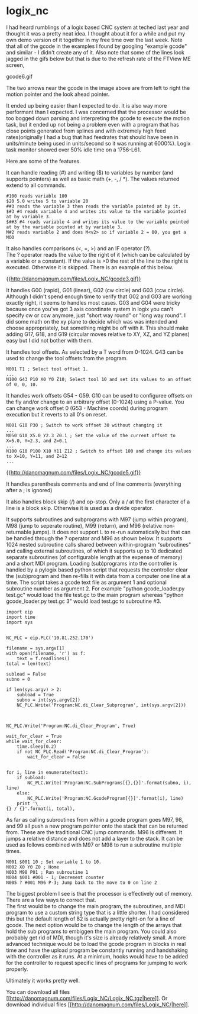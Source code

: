 # logix_nc

I had heard rumblings of a logix based CNC system at teched last year and thought it was a pretty neat idea.  I thought about it for a while and put my own demo version of it together in my free time over the last week.  Note that all of the gcode in the examples I found by googling "example gcode" and similar - I didn't create any of it.  Also note that some of the lines look jagged in the gifs below but that is due to the refresh rate of the FTView ME screen, 


gcode6.gif

The two arrows near the gcode in the image above are from left to right the motion pointer and the look ahead pointer.

It ended up being easier than I expected to do.  It is also way more performant than I expected.  I was concerned that the processor would be too bogged down parsing and interpreting the gcode to execute the motion task, but it ended up not being a problem even with a program that has close points generated from splines and with extremely high feed rates(originally I had a bug that had feedrates that should have been in units/minute being used in units/second so it was running at 6000%).  Logix task monitor showed over 50% idle time on a 1756-L61.

Here are some of the features.

It can handle reading (#) and writing ($) to variables by number (and supports pointers) as well as basic math (+, -, / *). The values returned extend to all commands.

```
#100 reads variable 100
$20 5.0 writes 5 to variable 20
##3 reads the variable 3 then reads the variable pointed at by it.
$#3 #4 reads variable 4 and writes its value to the variable pointed at by variable 3.
$##3 #4 reads variable 4 and writes its value to the variable pointed at by the variable pointed at by variable 3.
M#2 reads variable 2 and does M<v2> so if variable 2 = 00, you get a MOO
```

It also handles comparisons (<, =, >) and an IF operator (?).  
The ? operator reads the value to the right of it (which can be calculated by a variable or a constant).  If the value is >0 the rest of the line to the right is executed.  Otherwise it is skipped.  There is an example of this below.

{{http://danomagnum.com/files/Logix_NC/gcode3.gif}}

It handles G00 (rapid), G01 (linear), G02 (cw circle) and G03 (ccw circle).  Although I didn't spend enough time to verify that G02 and G03 are working exactly right, it seems to handles most cases.  G03 and G04 were tricky because once you've got 3 axis coordinate system in logix you can't specify cw or ccw anymore, just "short way round" or "long way round".  I did some math on the xy plane to decide which was was intended and choose appropriately, but something might be off with it.  This should make adding G17, G18, and G19 (circular moves relative to XY, XZ, and YZ planes) easy but I did not bother with them.

It handles tool offsets. As selected by a T word from 0-1024.  G43 can be used to change the tool offsets from the program.

```
N001 T1 ; Select tool offset 1.
...
N100 G43 P10 X0 Y0 Z10; Select tool 10 and set its values to an offset of 0, 0, 10.
```

It handles work offsets G54 - G59.  G10 can be used to configuree offsets on the fly and/or change to an arbitrary offset (0-1024) using a P-value.  You can change work offset 0 (G53 - Machine coords) during program execution but it reverts to all 0's on reset.

```
N001 G10 P30 ; Switch to work offset 30 without changing it
...
N050 G10 X5.0 Y2.3 Z0.1 ; Set the value of the current offset to X=5.0, Y=2.3, and Z=0.1
... 
N100 G10 P100 X10 Y11 Z12 ; Switch to offset 100 and change its values to X=10, Y=11, and Z=12
...
```

{{http://danomagnum.com/files/Logix_NC/gcode5.gif}}

It handles parenthesis comments and end of line comments (everything after a ; is ignored)

It also handles block skip (/) and op-stop.  Only a / at the first character of a line is a block skip.  Otherwise it is used as a divide operator.

It supports subroutines and subprograms with M97 (jump within program), M98 (jump to seperate routine), M99 (return), and M96 (relative non-returnable jumps).  It does not support L to re-run automatically but that can be handled through the ? operator and M96 as shown below.
It supports 1024 nested subroutine calls shared between within-program "subroutines" and calling external subroutines, of which it supports up to 10 dedicated separate subroutines (of configurable length at the expense of memory) and a short MDI program.
Loading (sub)programs into the controller is handled by a pylogix based python script that requests the controller clear the (sub)program and then re-fills it with data from a computer one line at a time.  The script takes a gcode text file as argument 1 and optional subroutine number as argument 2.  For example "python gcode_loader.py test.gc" would load the file test.gc to the main program whereas "python gcode_loader.py test.gc 3" would load test.gc to subroutine #3.

```
import eip
import time
import sys


NC_PLC = eip.PLC('10.81.252.170')

filename = sys.argv[1]
with open(filename, 'r') as f:
	text = f.readlines()
total = len(text)

subload = False
subno = 0

if len(sys.argv) > 2:
	subload = True
	subno = int(sys.argv[2])
	NC_PLC.Write('Program:NC.di_Clear_Subprogram', int(sys.argv[2]))
	


NC_PLC.Write('Program:NC.di_Clear_Program', True)

wait_for_clear = True
while wait_for_clear:
	time.sleep(0.2)
	if not NC_PLC.Read('Program:NC.di_Clear_Program'):
		wait_for_clear = False
		

for i, line in enumerate(text):
	if subload:
		NC_PLC.Write('Program:NC.SubPrograms[{},{}]'.format(subno, i), line)
	else:
		NC_PLC.Write('Program:NC.GcodeProgram[{}]'.format(i), line)
	print '\
{} / {}'.format(i, total),

```

As far as calling subroutines from within a gcode program goes M97, 98, and 99 all push a new program pointer onto the stack that can be returned from.  These are the traditional CNC jump commands.  M96 is different.  It jumps a relative distance and does not add a layer to the stack.  It can be used as follows combined with M97 or M98 to run a subroutine multiple times.

```
N001 $001 10 ; Set variable 1 to 10.
N002 X0 Y0 Z0 ; Home
N003 M98 P01 ; Run subroutine 1
N004 $001 #001 - 1; Decrement counter
N005 ? #001 M96 P-3; Jump back to the move to 0 on line 2
```



The biggest problem I see is that the processor is effectively out of memory.  There are a few ways to correct that.  
The first would be to change the main program, the subroutines, and MDI program to use a custom string type that is a little shorter.  I had considered this but the default length of 82 is actually pretty right-on for a line of gcode.
The next option would be to change the length of the arrays that hold the sub programs to embiggen the main program.
You could also probably get rid of MDI, though it's size is already relatively small.
A more advanced technique would be to load the gcode program in blocks in real time and have the upload program be constantly running and handshaking with the controller as it runs.  At a minimum, hooks would have to be added for the controller to request specific lines of programs for jumping to work properly.

Ultimately it works pretty well.

You can download all files [[http://danomagnum.com/files/Logix_NC/Logix_NC.tgz|here]].
Or download individual files [[http://danomagnum.com/files/Logix_NC/|here]].

